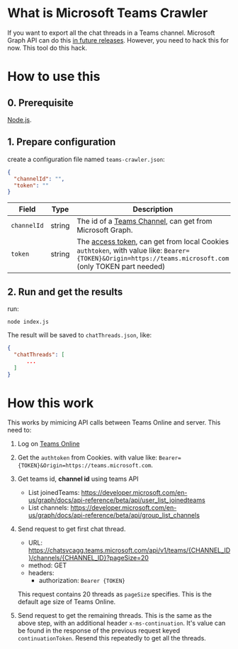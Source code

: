 # What is Microsoft Teams Crawler

If you want to export all the chat threads in a Teams channel. Microsoft Graph API can do this [in future releases](https://developer.microsoft.com/en-us/graph/docs/api-reference/beta/resources/chatthread). However, you need to hack this for now. This tool do this hack.

# How to use this

## 0. Prerequisite
[Node.js](https://nodejs.org/en/).

## 1. Prepare configuration
create a configuration file named `teams-crawler.json`:
```json
{
  "channelId": "",
  "token": ""
}
```

| Field | Type | Description |
|-------|------|-------------|
| `channelId` | string | The id of a [Teams Channel](https://developer.microsoft.com/en-us/graph/docs/api-reference/beta/resources/channel#properties), can get from Microsoft Graph. |
| `token` | string | The [access token](what-is-an-access-token-and-how-do-i-use-it), can get from local Cookies `authtoken`, with value like: `Bearer={TOKEN}&Origin=https://teams.microsoft.com` (only TOKEN part needed)|

## 2. Run and get the results
run:
```
node index.js
```
The result will be saved to `chatThreads.json`, like:
```json
{
  "chatThreads": [
      ...
  ]
}
```

# How this work

This works by mimicing API calls between Teams Online and server. This need to:

1. Log on [Teams Online](https://teams.microsoft.com/)

2. Get the `authtoken` from Cookies. with value like: `Bearer={TOKEN}&Origin=https://teams.microsoft.com`. 

3. Get teams id, **channel id** using teams API
    * List joinedTeams: https://developer.microsoft.com/en-us/graph/docs/api-reference/beta/api/user_list_joinedteams
    * List channels: https://developer.microsoft.com/en-us/graph/docs/api-reference/beta/api/group_list_channels

3. Send request to get first chat thread.
    * URL: https://chatsvcagg.teams.microsoft.com/api/v1/teams/{CHANNEL_ID}/channels/{CHANNEL_ID}?pageSize=20
    * method: GET
    * headers:
        * authorization: `Bearer {TOKEN}`

    This request contains 20 threads as `pageSize` specifies. This is the default age size of Teams Online.

4. Send request to get the remaining threads. This is the same as the above step, with an additional header `x-ms-continuation`. It's value can be found in the response of the previous request keyed `continuationToken`. Resend this repeatedly to get all the threads.